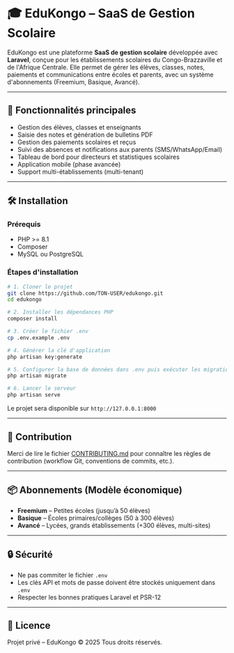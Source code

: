 
# 🎓 EduKongo – SaaS de Gestion Scolaire

EduKongo est une plateforme **SaaS de gestion scolaire** développée avec **Laravel**, conçue pour les établissements scolaires du Congo-Brazzaville et de l'Afrique Centrale.
Elle permet de gérer les élèves, classes, notes, paiements et communications entre écoles et parents, avec un système d'abonnements (Freemium, Basique, Avancé).

---

## 🚀 Fonctionnalités principales

* Gestion des élèves, classes et enseignants
* Saisie des notes et génération de bulletins PDF
* Gestion des paiements scolaires et reçus
* Suivi des absences et notifications aux parents (SMS/WhatsApp/Email)
* Tableau de bord pour directeurs et statistiques scolaires
* Application mobile (phase avancée)
* Support multi-établissements (multi-tenant)

---

## 🛠️ Installation

### Prérequis

* PHP >= 8.1
* Composer
* MySQL ou PostgreSQL

### Étapes d'installation

```bash
# 1. Cloner le projet
git clone https://github.com/TON-USER/edukongo.git
cd edukongo

# 2. Installer les dépendances PHP
composer install

# 3. Créer le fichier .env
cp .env.example .env

# 4. Générer la clé d'application
php artisan key:generate

# 5. Configurer la base de données dans .env puis exécuter les migrations
php artisan migrate

# 6. Lancer le serveur
php artisan serve
```

Le projet sera disponible sur `http://127.0.0.1:8000`

---

## 👥 Contribution

Merci de lire le fichier [CONTRIBUTING.md](CONTRIBUTING.md) pour connaître les règles de contribution (workflow Git, conventions de commits, etc.).

---

## 📦 Abonnements (Modèle économique)

* **Freemium** – Petites écoles (jusqu’à 50 élèves)
* **Basique** – Écoles primaires/collèges (50 à 300 élèves)
* **Avancé** – Lycées, grands établissements (+300 élèves, multi-sites)

---

## 🔒 Sécurité

* Ne pas commiter le fichier `.env`
* Les clés API et mots de passe doivent être stockés uniquement dans `.env`
* Respecter les bonnes pratiques Laravel et PSR-12

---

## 📜 Licence

Projet privé – EduKongo © 2025
Tous droits réservés.

